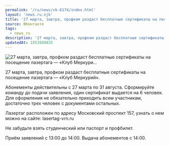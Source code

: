 ```yaml
---
permalink: '/ru/news/vk-6174/index.html'
layout: 'news.ru.njk'
title: '27 марта, завтра, профком раздаст бесплатные сертификаты на посещение лазертага — «Клуб Меркури…'
source: ВКонтакте
tags:
  - news_ru
description: '27 марта, завтра, профком раздаст бесплатные сертификаты на посещение лазертага — «Клуб Меркури…'
updatedAt: 1553589835
---
```

![27 марта, завтра, профком раздаст бесплатные сертификаты на посещение лазертага — «Клуб Меркури…](https://sun9-40.userapi.com/impf/c846019/v846019304/1ca7a1/KO-hZePxy_4.jpg?size=1280x853&quality=96&proxy=1&sign=c7a3321caaa73a56b976d9530f960201&c_uniq_tag=Zi6OYZvO6rhYoUm0LxbfWi7e6T9ZseLfVmuvotF4hPI&type=album)

27 марта, завтра, профком раздаст бесплатные сертификаты на посещение лазертага — «Клуб Меркурий».

Абонементы действительны с 27 марта по 31 августа. Сформируйте команду до подачи заявления, один сертификат выдается на 6 человек. Для оформления не обязательно приходить всем участникам, достаточно трех человек с документами остальных.

Лазертаг расположен по адресу Московский проспект 157, узнать о нем можно на сайте: lasertag-vrn.ru

Не забудьте взять студенческий или паспорт и профбилет.

Приём заявлений с 13:00 до 14:00.
Выдача абонементов с 14:00.
